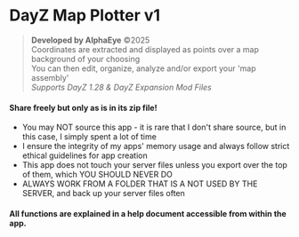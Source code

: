 # DayZ Map Plotter v1
> **Developed by AlphaEye**  ©2025  
> Coordinates are extracted and displayed as points over a map background of your choosing  
> You can then edit, organize, analyze and/or export your 'map assembly'  
> *Supports DayZ 1.28 & DayZ Expansion Mod Files*

#### Share freely but only as is in its zip file!
- You may NOT source this app - it is rare that I don't share source, but in this case, I simply spent a lot of time
- I ensure the integrity of my apps' memory usage and always follow strict ethical guidelines for app creation
- This app does not touch your server files unless you export over the top of them, which YOU SHOULD NEVER DO
- ALWAYS WORK FROM A FOLDER THAT IS A NOT USED BY THE SERVER, and back up your server files often

#### All functions are explained in a help document accessible from within the app.